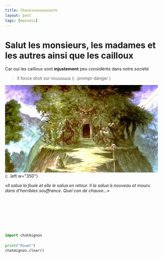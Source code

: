 ```yaml
---
title: Chaussuuuuuuuuure
layout: post
tags: [mauvais]
---
```


# Salut les monsieurs, les madames et les autres ainsi que les cailloux

Car oui les cailloux sont __injustement__ peu considérés dans notre _société_

> Il fonce droit sur nouuuuus
{: .prompt-danger }


![Barbares](/assets/barbarians.jpg){: .left w="350"}


«_Il salua la foule et elle le salua en retour. Il la salua à nouveau et mouru dans d'horribles souffrance. Quel con de chauve..._»

<br>
<br>
<br>
<br>
<br>
<br>


```python
import chatmignon

print("Pouet")
chatmignon.clear()
```